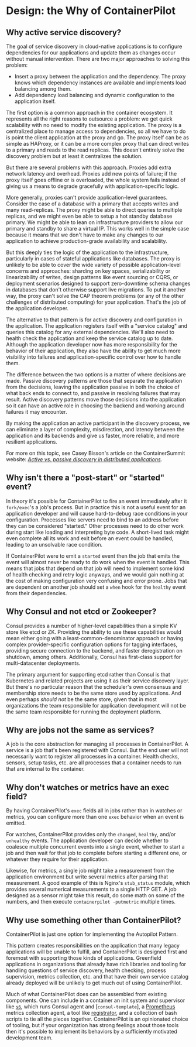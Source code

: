 # Design: the Why of ContainerPilot

## Why active service discovery?

The goal of service discovery in cloud-native applications is to configure dependencies for our applications and update them as changes occur without manual intervention. There are two major approaches to solving this problem:

- Insert a proxy between the application and the dependency. The proxy knows which dependency instances are available and implements load balancing among them.
- Add dependency load balancing and dynamic configuration to the application itself.

The first option is a common approach in the container ecosystem. It represents all the right reasons to outsource a problem: we get quick scalability with no need to modify the existing application. The proxy is a centralized place to manage access to dependencies, so all we have to do is point the client application at the proxy and go. The proxy itself can be as simple as HAProxy, or it can be a more complex proxy that can direct writes to a primary and reads to the read replicas. This doesn't entirely solve the discovery problem but at least it centralizes the solution.

But there are several problems with this approach. Proxies add extra network latency and overhead. Proxies add new points of failure; if the proxy itself goes offline or is overloaded, the whole system fails instead of giving us a means to degrade gracefully with application-specific logic.

More generally, proxies can't provide application-level guarantees. Consider the case of a database with a primary that accepts writes and many read-replicas. The proxy might be able to direct queries to multiple replicas, and we might even be able to setup a hot standby database primary. We might be able to lean on infrastructure providers to allow our primary and standby to share a virtual IP. This works well in the simple case because it means that we don't have to make any changes to our application to achieve production-grade availability and scalability.

But this deeply ties the logic of the application to the infrastructure, particularly in cases of stateful applications like databases. The proxy is unlikely to be able to cover the wide variety of possible application-level concerns and approaches: sharding on key spaces, serializability or linearizability of writes, design patterns like event sourcing or CQRS, or deployment scenarios designed to support zero-downtime schema changes in databases that don't otherwise support live migrations. To put it another way, the proxy can't solve the CAP theorem problems (or any of the other challenges of distributed computing) for your application. That's the job of the application developer.

The alternative to that pattern is for active discovery and configuration in the application. The application registers itself with a "service catalog" and queries this catalog for any external dependencies. We'll also need to health check the application and keep the service catalog up to date. Although the application developer now has more responsibility for the behavior of their application, they also have the ability to get much more visibility into failures and application-specific control over how to handle them.

The difference between the two options is a matter of where decisions are made. Passive discovery patterns are those that separate the application from the decisions, leaving the application passive in both the choice of what back ends to connect to, and passive in resolving failures that may result. Active discovery patterns move those decisions into the application so it can have an active role in choosing the backend and working around failures it may encounter.

By making the application an active participant in the discovery process, we can eliminate a layer of complexity, misdirection, and latency between the application and its backends and give us faster, more reliable, and more resilient applications.

For more on this topic, see Casey Bisson's article on the ContainerSummit website: [_Active vs. passive discovery in distributed applications_](https://containersummit.io/articles/active-vs-passive-discovery).


## Why isn't there a "post-start" or "started" event?

In theory it's possible for ContainerPilot to fire an event immediately after it `fork/exec`'s a job's process. But in practice this is not a useful event for an application developer and will cause hard-to-debug race conditions in your configuration. Processes like servers need to bind to an address before they can be considered "started." Other processes need to do other work during start like loading and interpreting byte code. A short-lived task might even complete all its work and exit before an event could be handled, leading to an unsolvable race condition.

If ContainerPilot were to emit a `started` event then the job that emits the event will almost never be ready to do work when the event is handled. This means that jobs that depend on that job will need to implement some kind of health checking and retry logic anyways, and we would gain nothing at the cost of making configuration very confusing and error prone. Jobs that are dependent on another job should set a `when` hook for the `healthy` event from their dependencies.


## Why Consul and not etcd or Zookeeper?

Consul provides a number of higher-level capabilities than a simple KV store like etcd or ZK. Providing the ability to use these capabilities would mean either going with a least-common-denominator approach or having complex provider-specific configuration options for tagging interfaces, providing secure connection to the backend, and faster deregistration on shutdown, among others. Additionally, Consul has first-class support for multi-datacenter deployments.

The primary argument for supporting etcd rather than Consul is that Kubernetes and related projects are using it as their service discovery layer. But there's no particular reason that the scheduler's own consensus and membership store needs to be the same store used by applications. And even perhaps _should not_ be the same store, given that in most organizations the team responsible for application development will not be the same team responsible for running the deployment platform.


## Why are jobs not the same as services?

A job is the core abstraction for managing all processes in ContainerPilot. A service is a job that's been registered with Consul. But the end user will not necessarily want to register all processes in a container. Health checks, sensors, setup tasks, etc. are all processes that a container needs to run that are internal to the container.


## Why don't watches or metrics have an exec field?

By having ContainerPilot's `exec` fields all in jobs rather than in watches or metrics, you can configure more than one `exec` behavior when an event is emitted.

For watches, ContainerPilot provides only the `changed`, `healthy`, and/or `unhealthy` events. The application developer can decide whether to coalesce multiple concurrent events into a single event, whether to start a job and then wait for that job to complete before starting a different one, or whatever they require for their application.

Likewise, for metrics, a single job might take a measurement from the application environment but write several metrics after parsing that measurement. A good example of this is Nginx's `stub_status` module, which provides several numerical measurements to a single HTTP GET. A job designed as a sensor might take this result, do some math on some of the numbers, and then execute `containerpilot -putmetric` multiple times.


## Why use something other than ContainerPilot?

ContainerPilot is just one option for implementing the Autopilot Pattern.

This pattern creates responsibilities on the application that many legacy applications will be unable to fulfill, and ContainerPilot is designed first and foremost with supporting those kinds of applications. Greenfield applications in organizations that already have rich libraries and tooling for handling questions of service discovery, health checking, process supervision, metrics collection, etc. and that have their own service catalog already deployed will be unlikely to get much out of using ContainerPilot.

Much of what ContainerPilot does can be assembled from existing components. One can include in a container an init system and supervisor like [`s6`](http://skarnet.org/software/s6/), which runs Consul agent and [`consul-template`], a [Prometheus](https://prometheus.io/) metrics collection agent, a tool like [registrator](https://gliderlabs.com/registrator/latest/), and a collection of bash scripts to tie all the pieces together. ContainerPilot is an opinionated choice of tooling, but if your organization has strong feelings about those tools then it's possible to implement its behaviors by a sufficiently motivated development team.
